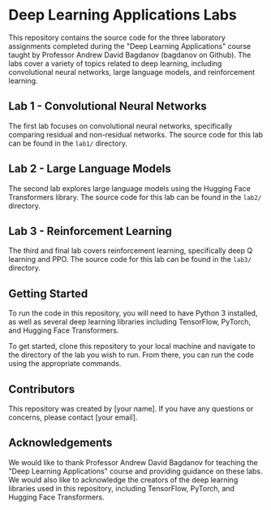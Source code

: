 

# Deep Learning Applications Labs

This repository contains the source code for the three laboratory assignments completed during the "Deep Learning Applications" course taught by Professor Andrew David Bagdanov (bagdanov on Github). The labs cover a variety of topics related to deep learning, including convolutional neural networks, large language models, and reinforcement learning.

## Lab 1 - Convolutional Neural Networks

The first lab focuses on convolutional neural networks, specifically comparing residual and non-residual networks. The source code for this lab can be found in the `lab1/` directory.

## Lab 2 - Large Language Models

The second lab explores large language models using the Hugging Face Transformers library. The source code for this lab can be found in the `lab2/` directory.

## Lab 3 - Reinforcement Learning

The third and final lab covers reinforcement learning, specifically deep Q learning and PPO. The source code for this lab can be found in the `lab3/` directory.

## Getting Started

To run the code in this repository, you will need to have Python 3 installed, as well as several deep learning libraries including TensorFlow, PyTorch, and Hugging Face Transformers.

To get started, clone this repository to your local machine and navigate to the directory of the lab you wish to run. From there, you can run the code using the appropriate commands.

## Contributors

This repository was created by [your name]. If you have any questions or concerns, please contact [your email].

## Acknowledgements

We would like to thank Professor Andrew David Bagdanov for teaching the "Deep Learning Applications" course and providing guidance on these labs. We would also like to acknowledge the creators of the deep learning libraries used in this repository, including TensorFlow, PyTorch, and Hugging Face Transformers.
